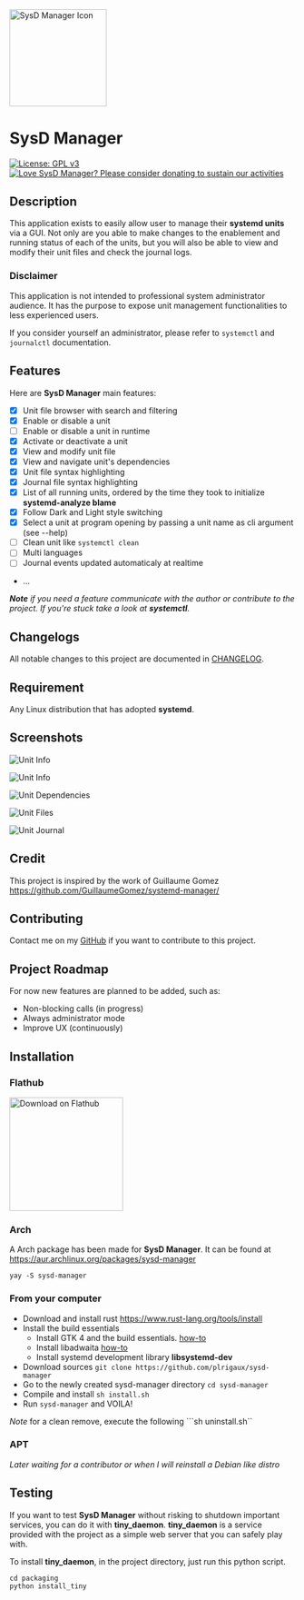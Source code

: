 <img src="data/icons/hicolor/scalable/apps/io.github.plrigaux.sysd-manager.svg" alt="SysD Manager Icon" style="width:128pt;"/>

# SysD Manager

[![License: GPL v3](https://img.shields.io/badge/License-GPLv3-blue.svg)](https://raw.githubusercontent.com/plrigaux/sysd-manager/refs/heads/main/LICENSE) [![Love SysD Manager? Please consider donating to sustain our activities](https://img.shields.io/static/v1?label=Sponsor&message=%E2%9D%A4&logo=GitHub&color=%23fe8e86&style=flat)](https://github.com/sponsors/plrigaux)

## Description
This application exists to easily allow user to manage their **systemd units** via a GUI. Not only are you able to make changes to the enablement and running status of each of the units, but you will also be able to view and modify their unit files and check the journal logs. 

### Disclaimer
This application is not intended to professional system administrator audience. It has the purpose to expose unit management functionalities to less experienced users.

If you consider yourself an administrator, please refer to `systemctl` and `journalctl` documentation.

## Features

Here are __SysD Manager__ main features:
* [x] Unit file browser with search and filtering
* [x] Enable or disable a unit
* [ ] Enable or disable a unit in runtime
* [x] Activate or deactivate a unit
* [x] View and modify unit file
* [x] View and navigate unit's dependencies
* [x] Unit file syntax highlighting 
* [x] Journal file syntax highlighting 
* [x] List of all running units, ordered by the time they took to initialize __systemd-analyze blame__
* [x] Follow Dark and Light style switching
* [x] Select a unit at program opening by passing a unit name as cli argument (see --help)
* [ ] Clean unit like `systemctl clean`
* [ ] Multi languages
* [ ] Journal events updated automaticaly at realtime
* ...

*__Note__ if you need a feature communicate with the author or contribute to the project. If you're stuck take a look at __systemctl__.*

## Changelogs

All notable changes to this project are documented in [CHANGELOG](CHANGELOG.md).


## Requirement

Any Linux distribution that has adopted **systemd**.

## Screenshots

![Unit Info](screenshots/unit_info_dark.png)

![Unit Info](screenshots/unit_info.png)

![Unit Dependencies](screenshots/dependencies_dark.png)

![Unit Files](screenshots/unit_file_dark.png)

![Unit Journal](screenshots/journal_dark.png)


## Credit
This project is inspired by the work of Guillaume Gomez https://github.com/GuillaumeGomez/systemd-manager/

## Contributing
Contact me on my [GitHub](https://github.com/plrigaux/sysd-manager) if you want to contribute to this project.

## Project Roadmap
For now new features are planned to be added, such as:

* Non-blocking calls (in progress)
* Always administrator mode
* Improve UX (continuously)

## Installation

### Flathub

<a href="https://flathub.org/apps/io.github.plrigaux.sysd-manager"><img width="200" alt="Download on Flathub" src="https://
flathub.org/api/badge?svg"/></a>

### Arch

A Arch package has been made for __SysD Manager__. It can be found at https://aur.archlinux.org/packages/sysd-manager
```
yay -S sysd-manager
```

### From your computer

* Download and install rust https://www.rust-lang.org/tools/install
* Install the build essentials
  * Install GTK 4 and the build essentials. [how-to](https://gtk-rs.org/gtk4-rs/stable/latest/book/installation_linux.html)
  * Install libadwaita [how-to](https://gtk-rs.org/gtk4-rs/stable/latest/book/libadwaita.html)
  * Install systemd development library **libsystemd-dev**
* Download sources ```git clone https://github.com/plrigaux/sysd-manager```
* Go to the newly created sysd-manager directory ```cd sysd-manager```
* Compile and install  ```sh install.sh```
* Run ```sysd-manager``` and VOILA!


_Note_ for a clean remove, execute the following ```sh uninstall.sh``


### APT
*Later waiting for a contributor or when I will reinstall a Debian like distro*


## Testing

If you want to test **SysD Manager** without risking to shutdown important services, you can do it with **tiny_daemon**. **tiny_daemon** is a service provided with the project as a simple web server that you can safely play with.

To install **tiny_daemon**, in the project directory, just run this python script.


```
cd packaging
python install_tiny 
``` 


